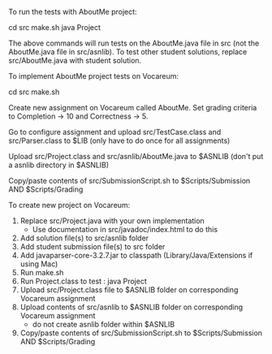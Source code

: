 To run the tests with AboutMe project:

cd src
make.sh
java Project

The above commands will run tests on the AboutMe.java file in src (not the AboutMe.java file in src/asnlib). To test other student solutions, replace src/AboutMe.java with student solution.


To implement AboutMe project tests on Vocareum:

cd src
make.sh

Create new assignment on Vocareum called AboutMe. Set grading criteria to Completion -> 10 and Correctness -> 5.

Go to configure assignment and upload src/TestCase.class and src/Parser.class to $LIB (only have to do once for all assignments)

Upload src/Project.class and src/asnlib/AboutMe.java to $ASNLIB (don't put a asnlib directory in $ASNLIB)

Copy/paste contents of src/SubmissionScript.sh to $Scripts/Submission AND $Scripts/Grading


To create new project on Vocareum:

1. Replace src/Project.java with your own implementation
	- Use documentation in src/javadoc/index.html to do this
2. Add solution file(s) to src/asnlib folder
3. Add student submission file(s) to src folder
4. Add javaparser-core-3.2.7.jar to classpath (Library/Java/Extensions if using Mac)
5. Run make.sh
6. Run Project.class to test : java Project
7. Upload src/Project.class file to $ASNLIB folder on corresponding Vocareum assignment
8. Upload contents of src/asnlib to $ASNLIB folder on corresponding Vocareum assignment 
	- do not create asnlib folder within $ASNLIB
9. Copy/paste contents of src/SubmissionScript.sh to $Scripts/Submission AND $Scripts/Grading
